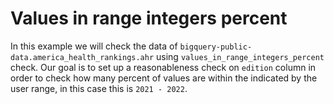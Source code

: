 # Values in range integers percent

In this example we will check the data of `bigquery-public-data.america_health_rankings.ahr` using `values_in_range_integers_percent` check.
Our goal is to set up a reasonableness check on `edition` column in order to check how many percent of values
are within the indicated by the user range, in this case this is `2021 - 2022`.

